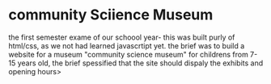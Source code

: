 # community Sciience Museum
the first semester exame of our schoool year-
this was built purly of html/css, as we not had learned javascrtipt yet.
the brief was to build a website for a museum "community science museum" for childrens from 7-15 years old, the brief spessified that the site should dispaly the exhibits and opening hours>
